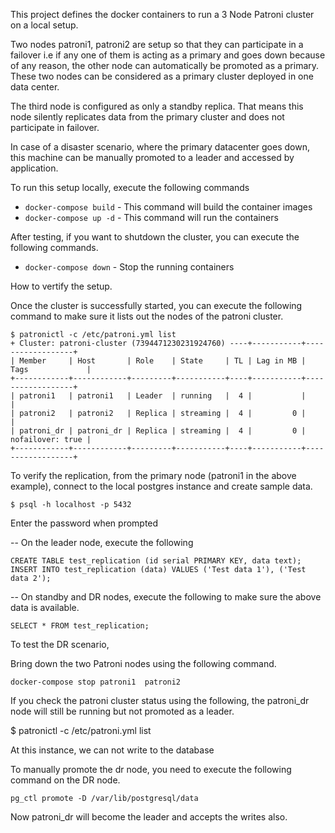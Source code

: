 This project defines the docker containers to run a 3 Node Patroni cluster on a local setup.

Two nodes patroni1, patroni2 are setup so that they can participate in a failover i.e if any one of them is acting as a primary and goes down because of any reason, the other node can automatically be promoted as a primary. These two nodes can be considered as a primary cluster deployed in one data center.

The third node is configured as only a standby replica. That means this node silently replicates data from the primary cluster and does not participate in failover.

In case of a disaster scenario, where the primary datacenter goes down, this machine can be manually promoted to a leader and accessed by application.

To run this setup locally, execute the following commands

* `docker-compose build` - This command will build the container images
* `docker-compose up -d` - This command will run the containers

After testing, if you want to shutdown the cluster, you can execute the following commands.
* `docker-compose down` - Stop the running containers

How to vertify the setup.

Once the cluster is successfully started, you can execute the following command to make sure it lists out the nodes of the patroni cluster.

```
$ patronictl -c /etc/patroni.yml list
+ Cluster: patroni-cluster (7394471230231924760) ----+-----------+------------------+
| Member     | Host       | Role    | State     | TL | Lag in MB | Tags             |
+------------+------------+---------+-----------+----+-----------+------------------+
| patroni1   | patroni1   | Leader  | running   |  4 |           |                  |
| patroni2   | patroni2   | Replica | streaming |  4 |         0 |                  |
| patroni_dr | patroni_dr | Replica | streaming |  4 |         0 | nofailover: true |
+------------+------------+---------+-----------+----+-----------+------------------+
```

To verify the replication, from the primary node (patroni1 in the above example), connect to the local postgres instance and create sample data.

`$ psql -h localhost -p 5432`

Enter the password when prompted

-- On the leader node, execute the following
```
CREATE TABLE test_replication (id serial PRIMARY KEY, data text);
INSERT INTO test_replication (data) VALUES ('Test data 1'), ('Test data 2');
```

-- On standby and DR nodes, execute the following to make sure the above data is available.

`SELECT * FROM test_replication;`

To test the DR scenario, 

Bring down the two Patroni nodes using the following command.

`docker-compose stop patroni1  patroni2`

If you check the patroni cluster status using the following, the patroni_dr node will still be running but not promoted as a leader.

$ patronictl -c /etc/patroni.yml list

At this instance, we can not write to the database

To manually promote the dr node, you need to execute the following command on the DR node.

`pg_ctl promote -D /var/lib/postgresql/data`

Now patroni_dr will become the leader and accepts the writes also.



